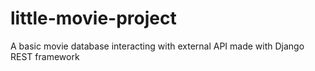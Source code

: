 # little-movie-project
A basic movie database interacting with external API made with Django REST framework
